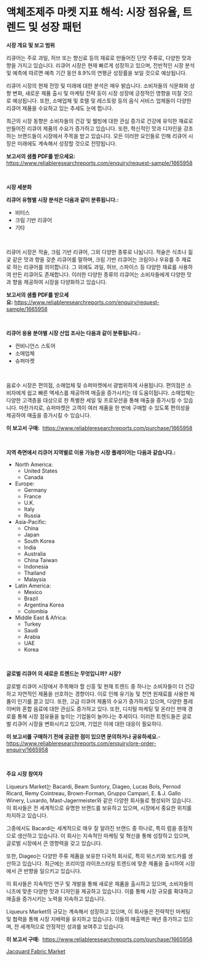 <p><h1>액체조제주 마켓 지표 해석: 시장 점유율, 트렌드 및 성장 패턴</h1></p><p><strong>시장 개요 및 보고 범위</strong></p>
<p><p>리큐어는 주로 과일, 허브 또는 향신료 등의 재료로 만들어진 단맛 주류로, 다양한 맛과 향을 가지고 있습니다. 리큐어 시장은 현재 빠르게 성장하고 있으며, 전반적인 시장 분석 및 예측에 따르면 예측 기간 동안 8.9%의 연평균 성장률을 보일 것으로 예상됩니다. </p><p>리큐어 시장의 현재 전망 및 미래에 대한 분석은 매우 밝습니다. 소비자들의 식문화와 성향 변화, 새로운 제품 출시 및 마케팅 전략 등이 시장 성장에 긍정적인 영향을 미칠 것으로 예상됩니다. 또한, 소매업체 및 호텔 및 레스토랑 등의 음식 서비스 업체들이 다양한 리큐어 제품을 수요하고 있는 추세도 눈에 띕니다.</p><p>최근의 시장 동향은 소비자들의 건강 및 웰빙에 대한 관심 증가로 건강에 유익한 재료로 만들어진 리큐어 제품의 수요가 증가하고 있습니다. 또한, 혁신적인 맛과 디자인을 강조하는 브랜드들이 시장에서 주목을 받고 있습니다. 모든 이러한 요인들로 인해 리큐어 시장은 미래에도 계속해서 성장할 것으로 전망됩니다.</p></p>
<p><strong>보고서의 샘플 PDF를 받으세요:</strong> <a href="https://www.reliableresearchreports.com/enquiry/request-sample/1665958">https://www.reliableresearchreports.com/enquiry/request-sample/1665958</a></p>
<p>&nbsp;</p>
<p><strong>시장 세분화</strong></p>
<p><strong>리큐어 유형별 시장 분석은 다음과 같이 분류됩니다.:</strong></p>
<p><ul><li>비터스</li><li>크림 기반 리큐어</li><li>기타</li></ul></p>
<p>&nbsp;</p>
<p><p>리큐어 시장은 적술, 크림 기반 리큐어, 그외 다양한 종류로 나뉩니다. 적술은 식초나 짊궃 같은 맛과 향을 갖춘 리큐어를 말하며, 크림 기반 리큐어는 크림이나 우유를 주 재료로 하는 리큐어를 의미합니다. 그 외에도 과일, 허브, 스파이스 등 다양한 재료를 사용하여 만든 리큐어도 존재합니다. 이러한 다양한 종류의 리큐어는 소비자들에게 다양한 맛과 향을 제공하여 시장을 다양화하고 있습니다.</p></p>
<p><strong>보고서의 샘플 PDF를 받으세요:</strong>&nbsp;<a href="https://www.reliableresearchreports.com/enquiry/request-sample/1665958">https://www.reliableresearchreports.com/enquiry/request-sample/1665958</a></p>
<p>&nbsp;</p>
<p><strong> 리큐어 응용 분야별 시장 산업 조사는 다음과 같이 분류됩니다.:</strong></p>
<p><ul><li>컨비니언스 스토어</li><li>소매업체</li><li>슈퍼마켓</li></ul></p>
<p>&nbsp;</p>
<p><p>음료수 시장은 편의점, 소매업체 및 슈퍼마켓에서 광범위하게 사용됩니다. 편의점은 소비자에게 쉽고 빠른 액세스를 제공하여 매출을 증가시키는 데 도움이됩니다. 소매업체는 다양한 고객층을 대상으로 한 특별한 세일 및 프로모션을 통해 매출을 증가시킬 수 있습니다. 마찬가지로, 슈퍼마켓은 고객이 여러 제품을 한 번에 구매할 수 있도록 편의성을 제공하여 매출을 증가시킬 수 있습니다.</p></p>
<p><strong>이 보고서 구매:</strong>&nbsp; <a href="https://www.reliableresearchreports.com/purchase/1665958">https://www.reliableresearchreports.com/purchase/1665958</a></p>
<p>&nbsp;</p>
<p><strong>지역 측면에서 리큐어 지역별로 이용 가능한 시장 플레이어는 다음과 같습니다.:</strong></p>
<p><ul>
    <li>
        North America:
        <ul>
            <li>United States</li>
            <li>Canada</li>
        </ul>
    </li>
    <li>
        Europe:
        <ul>
            <li>Germany</li>
            <li>France</li>
            <li>U.K.</li>
            <li>Italy</li>
            <li>Russia</li>
        </ul>
    </li>
    <li>
        Asia-Pacific:
        <ul>
            <li>China</li>
            <li>Japan</li>
            <li>South Korea</li>
            <li>India</li>
            <li>Australia</li>
            <li>China Taiwan</li>
            <li>Indonesia</li>
            <li>Thailand</li>
            <li>Malaysia</li>
        </ul>
    </li>
    <li>
        Latin America:
        <ul>
            <li>Mexico</li>
            <li>Brazil</li>
            <li>Argentina Korea</li>
            <li>Colombia</li>
        </ul>
    </li>
    <li>
        Middle East & Africa:
        <ul>
            <li>Turkey</li>
            <li>Saudi</li>
            <li>Arabia</li>
            <li>UAE</li>
            <li>Korea</li>
        </ul>
    </li>
    </ul></p>
<p>&nbsp;</p>
<p><strong>글로벌 리큐어 의 새로운 트렌드는 무엇입니까? 시장?</strong></p>
<p><p>글로벌 리큐어 시장에서 주목해야 할 신흥 및 현재 트렌드 중 하나는 소비자들이 더 건강하고 자연적인 제품을 선호하는 경향이다. 이로 인해 유기농 및 천연 원재료를 사용한 제품이 인기를 끌고 있다. 또한, 고급 리큐어 제품의 수요가 증가하고 있으며, 다양한 플레이버와 혼합 음료에 대한 관심도 증가하고 있다. 또한, 디지털 마케팅 및 온라인 판매 경로를 통해 시장 점유율을 높이는 기업들이 늘어나는 추세이다. 이러한 트렌드들은 글로벌 리큐어 시장을 변화시키고 있으며, 기업은 이에 대한 대응이 필요하다.</p></p>
<p><strong>이 보고서를 구매하기 전에 궁금한 점이 있으면 문의하거나 공유하세요.</strong>- <a href="https://www.reliableresearchreports.com/enquiry/pre-order-enquiry/1665958">https://www.reliableresearchreports.com/enquiry/pre-order-enquiry/1665958</a></p>
<p>&nbsp;</p>
<p><strong>주요 시장 참여자</strong></p>
<p><p>Liqueurs Market는 Bacardi, Beam Suntory, Diageo, Lucas Bols, Pernod Ricard, Remy Cointreau, Brown-Forman, Gruppo Campari, E. & J. Gallo Winery, Luxardo, Mast-Jagermeister와 같은 다양한 회사들로 형성되어 있습니다. 이 회사들은 전 세계적으로 유명한 브랜드를 보유하고 있으며, 시장에서 중요한 위치를 차지하고 있습니다.</p><p>그중에서도 Bacardi는 세계적으로 매우 잘 알려진 브랜드 중 하나로, 특히 럼을 중점적으로 생산하고 있습니다. 이 회사는 지속적인 마케팅 및 혁신을 통해 성장하고 있으며, 글로벌 시장에서 큰 영향력을 갖고 있습니다.</p><p>또한, Diageo는 다양한 주류 제품을 보유한 다국적 회사로, 특히 위스키와 보드카를 생산하고 있습니다. 최근에는 프리미엄 라이프스타일 트렌드에 맞춘 제품을 출시하여 시장에서 큰 반향을 일으키고 있습니다.</p><p>이 회사들은 지속적인 연구 및 개발을 통해 새로운 제품을 출시하고 있으며, 소비자들의 니즈에 맞춘 다양한 맛과 디자인을 제공하고 있습니다. 이를 통해 시장 규모를 확대하고 매출을 증가시키는 노력을 지속하고 있습니다.</p><p>Liqueurs Market의 규모는 계속해서 성장하고 있으며, 이 회사들은 전략적인 마케팅 및 협력을 통해 시장 지배력을 유지하고 있습니다. 이들의 매출액은 매년 증가하고 있으며, 전 세계적으로 안정적인 성과를 보여주고 있습니다.</p></p>
<p><strong>이 보고서 구매:</strong>&nbsp;&nbsp;<a href="https://www.reliableresearchreports.com/purchase/1665958">https://www.reliableresearchreports.com/purchase/1665958</a></p>
<p><p><a href="https://eight-handstand-8fb.notion.site/Jacquard-Fabric-Market-Size-Focuses-on-Market-Dynamics-In-Depth-Analysis-and-Future-Projections-of--8bac6cb20ef34184a210d8c943ffe71c">Jacquard Fabric Market</a></p></p>
